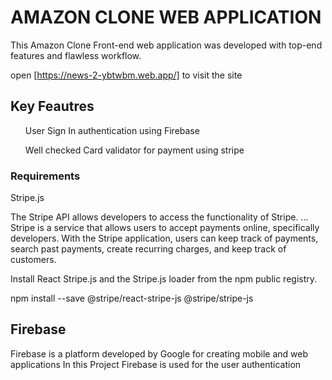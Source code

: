 # AMAZON CLONE WEB APPLICATION

This Amazon Clone Front-end web application was developed with top-end features and flawless workflow.

open [https://news-2-ybtwbm.web.app/] to visit the site



## Key Feautres
<ol> User Sign In authentication using Firebase </ol>
<ol> Well checked Card validator for payment using stripe</ol>

 

### Requirements

Stripe.js

The Stripe API allows developers to access the functionality of Stripe. ... Stripe is a service that allows users to accept payments online, specifically developers. With the Stripe application, users can keep track of payments, search past payments, create recurring charges, and keep track of customers.

Install React Stripe.js and the Stripe.js loader from the npm public registry. 

npm install --save @stripe/react-stripe-js @stripe/stripe-js





## Firebase

Firebase is a platform developed by Google for creating mobile and web applications
In this Project Firebase is used for the user authentication


